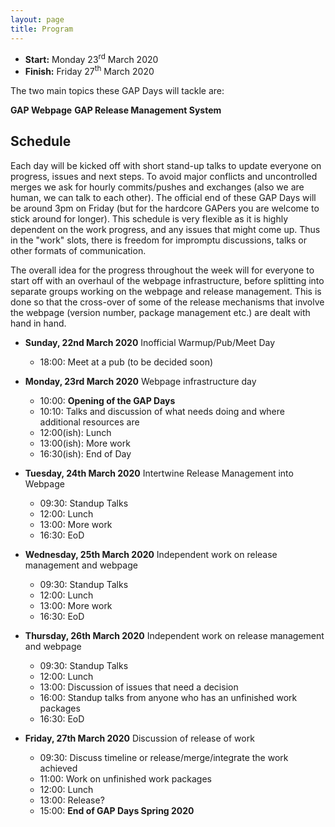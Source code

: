 ```yaml
---
layout: page
title: Program
---
```


* __Start:__ Monday 23<sup>rd</sup> March 2020
* __Finish:__ Friday 27<sup>th</sup> March 2020

The two main topics these GAP Days will tackle are:

**GAP Webpage**
**GAP Release Management System**

<!-- Please note the resources that need to be obtained **BEFORE** the workshop [in this HACKMD note]( ). 
This note will also be updated as the workshop nears with more information and details about the various work packages.
-->

## Schedule
Each day will be kicked off with short stand-up talks to update everyone on progress, issues and next steps.
To avoid major conflicts and uncontrolled merges we ask for hourly commits/pushes and exchanges (also we are human, we can talk to each other).
The official end of these GAP Days will be around 3pm on Friday (but for the hardcore GAPers you are welcome to stick around for longer). 
This schedule is very flexible as it is highly dependent on the work progress, and any issues that might come up. 
Thus in the "work" slots, there is freedom for impromptu discussions, talks or other formats of communication.

The overall idea for the progress throughout the week will for everyone to start off with an overhaul of the webpage infrastructure, before splitting into separate groups working on the webpage and release management. 
This is done so that the cross-over of some of the release mechanisms that involve the webpage (version number, package management etc.) are dealt with hand in hand.

- **Sunday, 22nd March 2020** Inofficial Warmup/Pub/Meet Day
  - 18:00: Meet at a pub (to be decided soon)

- **Monday, 23rd March 2020** Webpage infrastructure day
  - 10:00: **Opening of the GAP Days**
  - 10:10: Talks and discussion of what needs doing and where additional resources are
  - 12:00(ish): Lunch
  - 13:00(ish): More work
  - 16:30(ish): End of Day

- **Tuesday, 24th March 2020** Intertwine Release Management into Webpage
  - 09:30: Standup Talks
  - 12:00: Lunch
  - 13:00: More work
  - 16:30: EoD

- **Wednesday, 25th March 2020** Independent work on release management and webpage
  - 09:30: Standup Talks
  - 12:00: Lunch
  - 13:00: More work
  - 16:30: EoD

- **Thursday, 26th March 2020** Independent work on release management and webpage
  - 09:30: Standup Talks
  - 12:00: Lunch
  - 13:00: Discussion of issues that need a decision
  - 16:00: Standup talks from anyone who has an unfinished work packages
  - 16:30: EoD

- **Friday, 27th March 2020** Discussion of release of work
  - 09:30: Discuss timeline or release/merge/integrate the work achieved
  - 11:00: Work on unfinished work packages
  - 12:00: Lunch
  - 13:00: Release?
  - 15:00: **End of GAP Days Spring 2020**